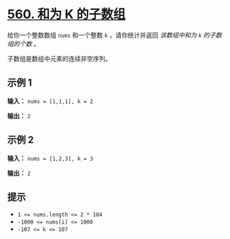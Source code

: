 # [560. 和为 K 的子数组](https://leetcode.cn/problems/subarray-sum-equals-k/description/)

给你一个整数数组 `nums` 和一个整数 `k` ，请你统计并返回 _该数组中和为 `k` 的子数组的个数_ 。

子数组是数组中元素的连续非空序列。

## 示例 1

**输入：** `nums = [1,1,1], k = 2`

**输出：** `2`

## 示例 2

**输入：** `nums = [1,2,3], k = 3`

**输出：** `2`

## 提示

- `1 <= nums.length <= 2 * 104`
- `-1000 <= nums[i] <= 1000`
- `-107 <= k <= 107`

